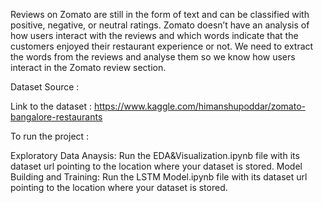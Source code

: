 Reviews on Zomato are still in the form of text and can be classified with positive, negative, or neutral ratings. Zomato doesn’t have an analysis of how users interact with the reviews and which words indicate that the customers enjoyed their restaurant experience or not. We need to extract the words from the reviews and analyse them so we know how users interact in the Zomato review section.

Dataset Source :

Link to the dataset : https://www.kaggle.com/himanshupoddar/zomato-bangalore-restaurants

To run the project :

Exploratory Data Anaysis: Run the EDA&Visualization.ipynb file with its dataset url pointing to the location where your dataset is stored.
Model Building and Training: Run the LSTM Model.ipynb file with its dataset url pointing to the location where your dataset is stored.

